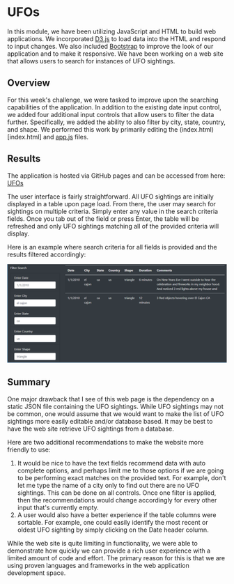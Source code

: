# UFOs
In this module, we have been utilizing JavaScript and HTML to build web applications. We incorporated [D3.js](https://d3js.org/) to load data into the HTML and respond to input changes. We also included [Bootstrap](https://getbootstrap.com/) to improve the look of our application and to make it responsive. We have been working on a web site that allows users to search for instances of UFO sightings.

## Overview
For this week's challenge, we were tasked to improve upon the searching capabilities of the application. In addition to the existing date input control, we added four additional input controls that allow users to filter the data further. Specifically, we added the ability to also filter by city, state, country, and shape. We performed this work by primarily editing the (index.html)[index.html] and [app.js](static/js/app.js) files.

## Results
The application is hosted via GitHub pages and can be accessed from here: [UFOs](https://haldud.github.io/ufos/)

The user interface is fairly straightforward. All UFO sightings are initially displayed in a table upon page load. From there, the user may search for sightings on multiple criteria. Simply enter any value in the search criteria fields. Once you tab out of the field or press Enter, the table will be refreshed and only UFO sightings matching all of the provided criteria will display.

Here is an example where search criteria for all fields is provided and the results filtered accordingly:

![Search Example](searchExample.png)

## Summary
One major drawback that I see of this web page is the dependency on a static JSON file containing the UFO sightings. While UFO sightings may not be common, one would assume that we would want to make the list of UFO sightings more easily editable and/or database based. It may be best to have the web site retrieve UFO sightings from a database.

Here are two additional recommendations to make the website more friendly to use:
1. It would be nice to have the text fields recommend data with auto complete options, and perhaps limit me to those options if we are going to be performing exact matches on the provided text. For example, don't let me type the name of a city only to find out there are no UFO sightings. This can be done on all controls. Once one filter is applied, then the recommendations would change accordingly for every other input that's currently empty.
2. A user would also have a better experience if the table columns were sortable. For example, one could easily identify the most recent or oldest UFO sighting by simply clicking on the Date header column.

While the web site is quite limiting in functionality, we were able to demonstrate how quickly we can provide a rich user experience with a limited amount of code and effort. The primary reason for this is that we are using proven languages and frameworks in the web application development space.

